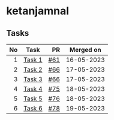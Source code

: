 # ketanjamnal

## Tasks

| No | Task | PR | Merged on |
| -: | ---- | -: | :-------: |
| 1 | [Task 1](Task1.html) | [#61](https://github.com/CC-BHU/web-development/pull/61) | 16-05-2023 |
| 2 | [Task 2](Task2.html) | [#66](https://github.com/CC-BHU/web-development/pull/66) | 17-05-2023 |
| 3 | [Task 3](Task3.html) | [#66](https://github.com/CC-BHU/web-development/pull/66) | 17-05-2023 |
| 4 | [Task 4](Task4.html) | [#75](https://github.com/CC-BHU/web-development/pull/75) | 18-05-2023 |
| 5 | [Task 5](Task5.html) | [#76](https://github.com/CC-BHU/web-development/pull/76) | 18-05-2023 |
| 6 | [Task 6](Task6.html) | [#78](https://github.com/CC-BHU/web-development/pull/78) | 19-05-2023 |
